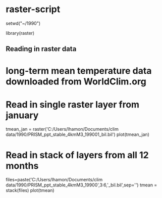 # raster-script
setwd("~/1990")

library(raster)

## Reading in raster data
# long-term mean temperature data downloaded from WorldClim.org

# Read in single raster layer from january
tmean_jan = raster('C:/Users/lhamon/Documents/clim data/1990/PRISM_ppt_stable_4kmM3_199001_bil.bil')
plot(tmean_jan)

# Read in stack of layers from all 12 months
files=paste('C:/Users/lhamon/Documents/clim data/1990/PRISM_ppt_stable_4kmM3_19900',3:6,'_bil.bil',sep='')
tmean = stack(files)
plot(tmean)
